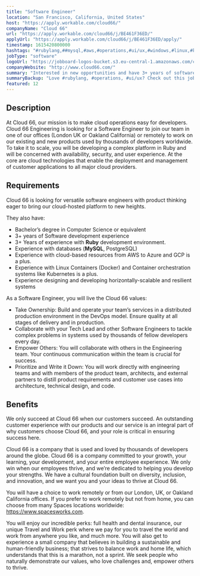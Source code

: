 ```yaml
---
title: "Software Engineer"
location: "San Francisco, California, United States"
host: "https://apply.workable.com/cloud66/"
companyName: "Cloud 66"
url: "https://apply.workable.com/cloud66/j/BE461F36ED/"
applyUrl: "https://apply.workable.com/cloud66/j/BE461F36ED/apply/"
timestamp: 1615420800000
hashtags: "#rubylang,##mysql,#aws,#operations,#ui/ux,#windows,#linux,#kubernetes,#docker,#azure,#googlecloud"
jobType: "software"
logoUrl: "https://jobboard-logos-bucket.s3.eu-central-1.amazonaws.com/cloud-66"
companyWebsite: "http://www.cloud66.com/"
summary: "Interested in new opportunities and have 3+ years of software development experience? Cloud 66 has a job opening for a Software Engineer."
summaryBackup: "Love #rubylang, #operations, #ui/ux? Check out this job post!"
featured: 12
---
```


## Description

At Cloud 66, our mission is to make cloud operations easy for developers. Cloud 66 Engineering is looking for a Software Engineer to join our team in one of our offices (London UK or Oakland California) or remotely to work on our existing and new products used by thousands of developers worldwide. To take it to scale, you will be developing a complex platform in Ruby and will be concerned with availability, security, and user experience. At the core are cloud technologies that enable the deployment and management of customer applications to all major cloud providers.

## Requirements

Cloud 66 is looking for versatile software engineers with product thinking eager to bring our cloud-hosted platform to new heights.

They also have:

*   Bachelor’s degree in Computer Science or equivalent
*   3+ years of Software development experience
*   3+ Years of experience with **Ruby** development environment.
*   Experience with databases (**MySQL**, PostgreSQL)
*   Experience with cloud-based resources from AWS to Azure and GCP is a plus.
*   Experience with Linux Containers (Docker) and Container orchestration systems like Kubernetes is a plus.
*   Experience designing and developing horizontally-scalable and resilient systems

As a Software Engineer, you will live the Cloud 66 values:

*   Take Ownership: Build and operate your team’s services in a distributed production environment in the DevOps model. Ensure quality at all stages of delivery and in production.
*   Collaborate with your Tech Lead and other Software Engineers to tackle complex problems in systems used by thousands of fellow developers every day.
*   Empower Others: You will collaborate with others in the Engineering team. Your continuous communication within the team is crucial for success.
*   Prioritize and Write it Down: You will work directly with engineering teams and with members of the product team, architects, and external partners to distill product requirements and customer use cases into architecture, technical design, and code.

## Benefits

We only succeed at Cloud 66 when our customers succeed. An outstanding customer experience with our products and our service is an integral part of why customers choose Cloud 66, and your role is critical in ensuring success here.

Cloud 66 is a company that is used and loved by thousands of developers around the globe. Cloud 66 is a company committed to your growth, your learning, your development, and your entire employee experience. We only win when our employees thrive, and we’re dedicated to helping you develop your strengths. We have a cultural foundation built on diversity, inclusion, and innovation, and we want you and your ideas to thrive at Cloud 66.

You will have a choice to work remotely or from our London, UK, or Oakland California offices. If you prefer to work remotely but not from home, you can choose from many Spaces locations worldwide: https://www.spacesworks.com.

You will enjoy our incredible perks: full health and dental insurance, our unique Travel and Work perk where we pay for you to travel the world and work from anywhere you like, and much more. You will also get to experience a small company that believes in building a sustainable and human-friendly business; that strives to balance work and home life, which understands that this is a marathon, not a sprint. We seek people who naturally demonstrate our values, who love challenges and, empower others to thrive.
